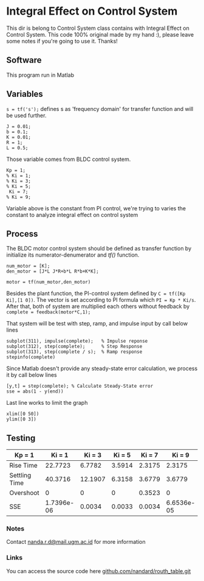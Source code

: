 # Integral Effect on Control System
This dir is belong to Control System class contains with Integral Effect on Control System. This code 100% original made by my hand :), please leave some notes if you're going to use it. Thanks!

## Software
This program run in Matlab

## Variables
`s = tf('s');` defines s as 'frequency domain' for transfer function and will be used further. 
```
J = 0.01;
b = 0.1;
K = 0.01;
R = 1;
L = 0.5;
```
Those variable comes from BLDC control system.
```
Kp = 1;
% Ki = 1;
% Ki = 3;
% Ki = 5;
 Ki = 7;
% Ki = 9;
```
Variable above is the constant from PI control, we're trying to varies the constant to analyze integral effect on control system

## Process
The BLDC motor control system should be defined as transfer function by initialize its numerator-denumerator and *tf()* function.
```
num_motor = [K];
den_motor = [J*L J*R+b*L R*b+K*K];

motor = tf(num_motor,den_motor)
```
Besides the plant function, the PI-control system defined by `C = tf([Kp Ki],[1 0])`. The vector is set according to PI formula which `PI = Kp * Ki/s`. After that, both of system are multiplied each others without feedback by `complete = feedback(motor*C,1);`

That system will be test with step, ramp, and impulse input by call below lines
```
subplot(311), impulse(complete);   % Impulse reponse
subplot(312), step(complete);      % Step Response
subplot(313), step(complete / s);  % Ramp response
stepinfo(complete)
```

Since Matlab doesn't provide any steady-state error calculation, we process it by call below lines
```
[y,t] = step(complete); % Calculate Steady-State error
sse = abs(1 - y(end))
```
Last line works to limit the graph
```
xlim([0 50])
ylim([0 3])
```


## Testing 
|   Kp = 1	|   Ki = 1	|   Ki = 3	|   Ki = 5	|   Ki = 7	|   Ki = 9	|
|---	|---	|---	|---	|---	|---	|
|   Rise Time	|   22.7723	|   6.7782	|   3.5914	|   2.3175	|   2.3175	|
|   Settling Time	|   40.3716	|   12.1907	|   6.3158	|   3.6779	|  3.6779 	|
|   Overshoot	|   0	|   0	|   0	|   0.3523	|   0	|
|   SSE	|   1.7396e-06	|   0.0034	|   0.0033	|   0.0034	|   6.6536e-05	|

### Notes
Contact nanda.r.d@mail.ugm.ac.id for more information
### Links
You can access the source code here
[github.com/nandard/routh_table.git](https://github.com/nandard/routh_table.git)